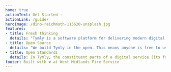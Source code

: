 ```yaml
---
home: true
actionText: Get Started →
actionLink: /guide/
heroImage: /dino-reichmuth-115620-unsplash.jpg
features:
- title: Fresh thinking
  details: "Tymly is a software platform for delivering modern digital services. Our innovative 'digital building blocks' approach brings many efficiencies compared with procuring different systems or undertaking bespoke software development."
- title: Open Source
  details: "We build Tymly in the open. This means anyone is free to use and contribute to the code powering the platform - helping improve its functionality for everyone. We've already had code contributions from central government and even Amazon!"
- title: Open Standards
  details: In Tymly, the constituent parts of a digital service (its forms, data structures, workflows etc.) are all described using open formats. This means organisations can create, adapt and share digital service definitions independently from any software supplier.
footer: Built with ❤ at West Midlands Fire Service
---
```

